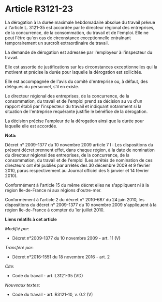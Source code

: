 # Article R3121-23

La dérogation à la durée maximale hebdomadaire absolue du travail prévue à l'article L. 3121-35 est accordée par le
directeur régional des entreprises, de la concurrence, de la consommation, du travail et de l'emploi. Elle ne peut l'être
qu'en cas de circonstance exceptionnelle entraînant temporairement un surcroît extraordinaire de travail. 

La demande de dérogation est adressée par l'employeur à l'inspecteur du travail. 

Elle est assortie de justifications sur les circonstances exceptionnelles qui la motivent et précise la durée pour laquelle
la dérogation est sollicitée. 

Elle est accompagnée de l'avis du comité d'entreprise ou, à défaut, des délégués du personnel, s'il en existe. 

Le             directeur régional des entreprises, de la concurrence, de la consommation, du travail et de l'emploi prend sa
décision au vu d'un rapport établi par l'inspecteur du travail et indiquant notamment si la situation de l'entreprise
requérante justifie le bénéfice de la dérogation. 

La décision précise l'ampleur de la dérogation ainsi que la durée pour laquelle elle est accordée.

**Nota:**

Décret n° 2009-1377 du 10 novembre 2009 article 7 I : Les dispositions du présent décret prennent effet, dans chaque région,
à la date de nomination du directeur régional des entreprises, de la concurrence, de la consommation, du travail et de
l'emploi (Les arrêtés de nomination de ces directeurs ont été publiés par arrêtés des 30 décembre 2009 et 9 février 2010,
parus respectivement au Journal officiel des 5 janvier et 14 février 2010). 

Conformément à l'article 15 du même décret elles ne s'appliquent ni à la région Ile-de-France ni aux régions d'outre-mer. 

Conformément à l'article 2 du décret n° 2010-687 du 24 juin 2010, les dispositions du décret n° 2009-1377 du 10 novembre 2009
s'appliquent à la région Ile-de-France à compter du 1er juillet 2010.

**Liens relatifs à cet article**

_Modifié par_:

  - Décret n°2009-1377 du 10 novembre 2009 - art. 11 (V)

_Transféré par_:

  - Décret n°2016-1551 du 18 novembre 2016 - art. 2

_Cite_:

  - Code du travail - art. L3121-35 (VD)

_Nouveaux textes_:

  - Code du travail - art. R3121-10, v. 0.2 (V)
